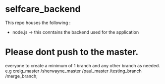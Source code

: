 # selfcare_backend

This repo houses the following :
- node.js -> this conntains the backend used for the application

<h1>Please dont push to the master.</h1>
everyone to create a minimum of 1 branch and any other branch as needed. 
e.g creig_master /sherwayne_master /paul_master /testing_branch /merge_branch; 
